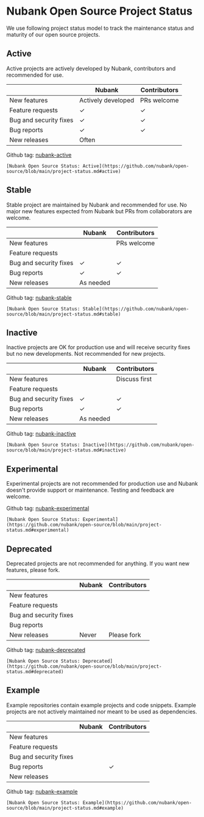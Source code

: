 # Nubank Open Source Project Status

We use following project status model to track the maintenance status and maturity of our open source projects.

## Active

Active projects are actively developed by Nubank, contributors and recommended for use.

|                        | Nubank             | Contributors |
|------------------------|--------------------|--------------|
| New features           | Actively developed | PRs welcome  |
| Feature requests       | ✓                  | ✓            |
| Bug and security fixes | ✓                  | ✓            |
| Bug reports            | ✓                  | ✓            |
| New releases           | Often              |              |

Github tag: [nubank-active](https://github.com/topics/nubank-active)

```
[Nubank Open Source Status: Active](https://github.com/nubank/open-source/blob/main/project-status.md#active)
```

## Stable

Stable project are maintained by Nubank and recommended for use. No major new features expected from Nubank but PRs from collaborators are welcome.

|                        | Nubank   | Contributors |
|------------------------|-----------|--------------|
| New features           |           | PRs welcome  |
| Feature requests       |           |              |
| Bug and security fixes | ✓         | ✓            |
| Bug reports            | ✓         | ✓            |
| New releases           | As needed |              |

Github tag: [nubank-stable](https://github.com/topics/nubank-stable)

```
[Nubank Open Source Status: Stable](https://github.com/nubank/open-source/blob/main/project-status.md#stable)
```

## Inactive

Inactive projects are OK for production use and will receive security fixes but no new developments. Not recommended for new projects.

|                        | Nubank   | Contributors  |
|------------------------|-----------|---------------|
| New features           |           | Discuss first |
| Feature requests       |           |               |
| Bug and security fixes | ✓         | ✓             |
| Bug reports            | ✓         | ✓             |
| New releases           | As needed |               |

Github tag: [nubank-inactive](https://github.com/topics/nubank-inactive)

```
[Nubank Open Source Status: Inactive](https://github.com/nubank/open-source/blob/main/project-status.md#inactive)
```

## Experimental

Experimental projects are not recommended for production use and Nubank doesn't provide support or maintenance. Testing and feedback are welcome.

Github tag: [nubank-experimental](https://github.com/topics/nubank-experimental)

```
[Nubank Open Source Status: Experimental](https://github.com/nubank/open-source/blob/main/project-status.md#experimental)
```

## Deprecated

Deprecated projects are not recommended for anything. If you want new features, please fork.

|                        | Nubank | Contributors |
|------------------------|---------|--------------|
| New features           |         |              |
| Feature requests       |         |              |
| Bug and security fixes |         |              |
| Bug reports            |         |              |
| New releases           | Never   | Please fork  |

Github tag: [nubank-deprecated](https://github.com/topics/nubank-deprecated)

```
[Nubank Open Source Status: Deprecated](https://github.com/nubank/open-source/blob/main/project-status.md#deprecated)
```

## Example

Example repositories contain example projects and code snippets. Example projects are not actively maintained nor meant to be used as dependencies.

|                        | Nubank | Contributors |
|------------------------|---------|--------------|
| New features           |         |              |
| Feature requests       |         |              |
| Bug and security fixes |         |              |
| Bug reports            |         | ✓            |
| New releases           |         |              |


Github tag: [nubank-example](https://github.com/topics/nubank-example)

```
[Nubank Open Source Status: Example](https://github.com/nubank/open-source/blob/main/project-status.md#example)
```
